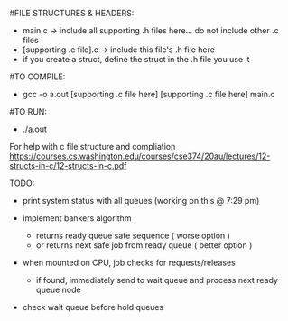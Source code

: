 #FILE STRUCTURES & HEADERS:

  - main.c -> include all supporting .h files here... do not include other .c files 
  - [supporting .c file].c -> include this file's .h file here
  - if you create a struct, define the struct in the .h file you use it

#TO COMPILE:

  - gcc -o a.out [supporting .c file here] [supporting .c file here] main.c

#TO RUN:

  - ./a.out


For help with c file structure and compliation https://courses.cs.washington.edu/courses/cse374/20au/lectures/12-structs-in-c/12-structs-in-c.pdf


TODO:

- print system status with all queues (working on this @ 7:29 pm)

- implement bankers algorithm 
  - returns ready queue safe sequence ( worse option )
  - or returns next safe job from ready queue ( better option )
  
- when mounted on CPU, job checks for requests/releases
  - if found, immediately send to wait queue and process next ready queue node
  
- check wait queue before hold queues
